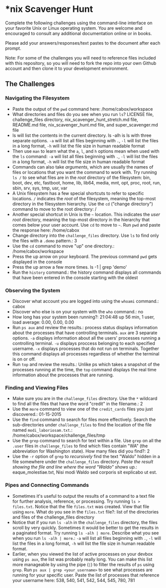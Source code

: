 # *nix Scavenger Hunt

Complete the following challenges using the command-line interface on your favorite
Unix or Linux operating system. You are welcome and encouraged to consult any
additional documentation online or in books.

Please add your answers/responses/text pastes to the document after each prompt.

Note: For some of the challenges you will need to reference files included with
this repository, so you will need to fork the repo into your own Github account
and then clone it to your development environment.

## The Challenges

### Navigating the Filesystem

* Paste the output of the `pwd` command here: /home/cabox/workspace
* What directories and files do you see when you run `ls`? LICENSE file, challenge_files directory, nix_scavenger_hunt_stretch.md file, README.md file, nix_scavenger_hunt.md file, and super_scavenger.md file
* ls will list the contents in the current directory. ls -alh is ls with three separate options. `-a` will list all files beginning with `.`, `-l` will list the files in a long format, `-h` will list the file size in human readable format
* Then use `man` to learn what the `a`, `l`, and `h` options mean when used with the `ls` command: `-a` will list all files beginning with `.`, `-l` will list the files in a long format, `-h` will list the file size in human readable format
* Commands can also take *arguments*, which are usually the names of files or locations that you want the command to work with. Try running `ls /` to see what files are in the *root* directory of the filesystem: bin, boot, dev, etc, fastboot, home, lib, lib64, media, mnt, opt, proc, root, run, sbin, srv, sys, tmp, usr, var 
* A Unix filesystem has a few special shortcuts to refer to specific locations. `/` indicates the *root* of the filesystem, meaning the top-most directory in the filesystem hierarchy. Use the `cd` ("change directory") command to move to the root directory: /
* Another special shortcut in Unix is the `~` location. This indicates the *user root* directory, meaning the top-most directory in the hierarchy that comes below your user account. Use `cd` to move to `~`. Run `pwd` and paste the response here: /home/cabox
* Change directory into the `challenge_files` directory. Use `ls` to find only the files with a `.demo` pattern.: 3
* Use the `cd` command to move "up" one directory.: /home/cabox/workspace
* Press the up arrow on your keyboard. The previous command `pwd` gets displayed in the console
* Press the up arrow a few more times. ls -1 | grep 'demo'
* Run the `history` command.: the history command displays all commands that have been entered in the console starting with the oldest

### Observing the System

* Discover what account you are logged into using the `whoami` command.: cabox
* Discover who else is on your system with the `who` command.: no
* How long has your system been running?: 21:04:48 up 56 min, 1 user, load average: 0.00, 0.00, 0.00
* Run `ps aux` and review the results.: process status displays information about the processes that have controlling terminals. `aux` are 3 separate options. `-a` displays information about all the users' processes running a controlling terminal. `-u` displays proccess belonging to each specified username. `-x` displays processes that do not run on terminals. Together this command displays all processes regardless of whether the terminal is on or off.
* Run `top` and review the results.: Unlike ps which takes a snapshot of the processes running at the time, the `top` command displays the real time information about the processes that are running.

### Finding and Viewing Files

* Make sure you are in the `challenge_files` directory. Use the `*` wildcard to find all the files that have the word "credit" in the filename.: 2
* Use the `more` command to view one of the `credit_cards` files you just discovered.: 01-15-2015
* Use the `find` command to search for files more effectively. Search the sub-directories under `challenge_files` to find the location of the file named `modi_laboriosam.txt`.: /home/cabox/workspace/challenge_files/tmp
* Use the `grep` command to search for text within a file. Use `grep` on all the `.user` files in `challenge_files` to find which files contain "WA" (the abbreviation for Washington state). How many files did you find?: 2
* Use the `-r` option of `grep` to *recursively* find the text "Waldo" hidden in a file somewhere under the `challenge_files` directory. *Paste the result showing the file and line where the word "Waldo" shows up.*: eaque_molestiae.txt, Nisi modi Waldo sed corporis sit explicabo ut est. 

### Pipes and Connecting Commands

* Sometimes it's useful to output the results of a command to a text file for further analysis, reference, or processing. Try running `ls > files.txt`. Notice that the file `files.txt` was created. View that file using `more`. What do you see in the `files.txt` file?: list of the directories and files of the challenge_files directory
* Notice that if you run `ls -alh` in the `challenge_files` directory, the files scroll by very quickly. Sometimes it would be better to get the results in a paginated format. Try running `ls -alh | more`. Describe what you see when you run `ls -alh | more`.: `-a` will list all files beginning with `.`, `-l` will list the files in a long format, `-h` will list the file size in human readable format. 
* Earlier, when you viewed the list of active processes on your devbox using `ps aux`, the list was probably really long. You can make this list more manageable by using the pipe (`|`) to filter the results of `ps` using `grep`. Run `ps aux | grep <your_username>` to see what processes are running for your specific user. Paste the list of processes that reference your username here: 538, 540, 541, 542, 544, 545, 780, 781
